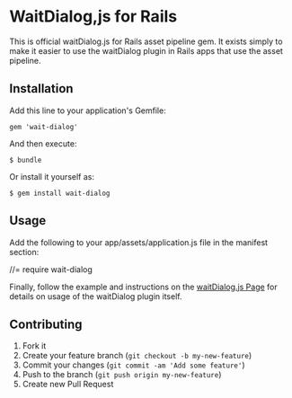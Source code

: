 # WaitDialog,js for Rails

This is official waitDialog.js for Rails asset pipeline gem. It exists simply to make it easier to use the waitDialog plugin in Rails apps that use the asset pipeline.

## Installation

Add this line to your application's Gemfile:

    gem 'wait-dialog'

And then execute:

    $ bundle

Or install it yourself as:

    $ gem install wait-dialog

## Usage

Add the following to your app/assets/application.js file in the manifest section:

//= require wait-dialog


Finally, follow the example and instructions on the [waitDialog.js Page](https://github.com/Banta/waitDialog.js) for details on usage of the waitDialog plugin itself.

## Contributing

1. Fork it
2. Create your feature branch (`git checkout -b my-new-feature`)
3. Commit your changes (`git commit -am 'Add some feature'`)
4. Push to the branch (`git push origin my-new-feature`)
5. Create new Pull Request
